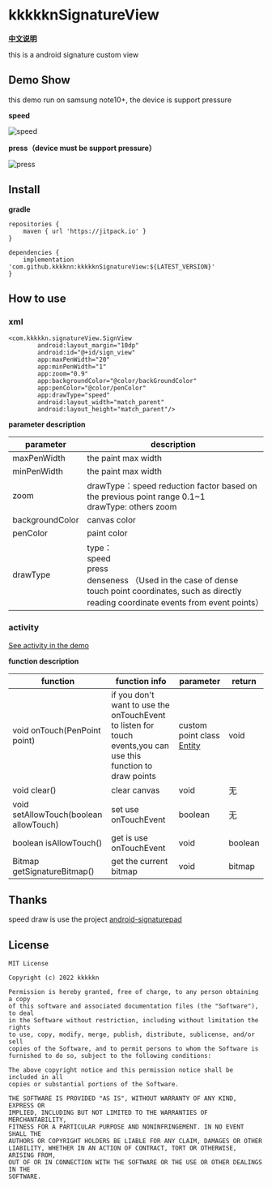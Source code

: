 # kkkkknSignatureView

[**中文说明**](https://github.com/kkkknn/kkkkknSignatureView/blob/master/README_zh.md)

this is a android signature custom view

## Demo Show

this demo run on samsung note10+, the device is support pressure

**speed**

![speed](F:\Android_Study\KDraw\images\speed.gif)

**press（device must be support pressure）**

![press](F:\Android_Study\KDraw\images\press.gif)

## Install

**gradle**

~~~
repositories {
    maven { url 'https://jitpack.io' }
}
~~~

~~~
dependencies {
	implementation 'com.github.kkkknn:kkkkknSignatureView:${LATEST_VERSION}'
}
~~~

## How to use


### xml

~~~
<com.kkkkkn.signatureView.SignView
        android:layout_margin="10dp"
        android:id="@+id/sign_view"
        app:maxPenWidth="20"
        app:minPenWidth="1"
        app:zoom="0.9"
        app:backgroundColor="@color/backGroundColor"
        app:penColor="@color/penColor"
        app:drawType="speed"
        android:layout_width="match_parent"
        android:layout_height="match_parent"/>
~~~

**parameter description**

| parameter          | description                                                     |
| --------------- | ------------------------------------------------------------ |
| maxPenWidth     | the paint max width                                                     |
| minPenWidth     | the paint max width                                                     |
| zoom            | drawType：speed reduction factor based on the previous point range 0.1~1<br />drawType:  others zoom |
| backgroundColor | canvas color                                                       |
| penColor        | paint color                                                     |
| drawType        | type：<br />speed <br />press <br />denseness （Used in the case of dense touch point coordinates, such as directly reading coordinate events from event points） |

### activity

[See activity in the demo](https://github.com/kkkknn/kkkkknSignatureView/blob/master/app/src/main/java/com/kkkkkn/kdraw/MainActivity.java)

**function description**

| function                                 | function info                     | parameter                                                         | return     |
| -------------------------------------- | ---------------------------- | ------------------------------------------------------------ | ---------- |
| void onTouch(PenPoint point)           | if you don't want to use the onTouchEvent to listen for touch events,you can use this function to draw points           | custom point class [Entity](https://github.com/kkkknn/kkkkknSignatureView/blob/master/app/SignatureView/src/main/java/com/kkkkkn/signatureView/PenPoint.java) | void         |
| void clear()                           | clear canvas                     | void                                                           | 无         |
| void setAllowTouch(boolean allowTouch) | set use onTouchEvent  | boolean                                                      | 无         |
| boolean isAllowTouch()                 | get is use onTouchEvent | void                                                           | boolean    |
| Bitmap getSignatureBitmap()            | get the current bitmap        | void                                                           | bitmap |

## Thanks

speed draw is use the project [android-signaturepad](https://github.com/gcacace/android-signaturepad)


## License

~~~
MIT License

Copyright (c) 2022 kkkkkn

Permission is hereby granted, free of charge, to any person obtaining a copy
of this software and associated documentation files (the "Software"), to deal
in the Software without restriction, including without limitation the rights
to use, copy, modify, merge, publish, distribute, sublicense, and/or sell
copies of the Software, and to permit persons to whom the Software is
furnished to do so, subject to the following conditions:

The above copyright notice and this permission notice shall be included in all
copies or substantial portions of the Software.

THE SOFTWARE IS PROVIDED "AS IS", WITHOUT WARRANTY OF ANY KIND, EXPRESS OR
IMPLIED, INCLUDING BUT NOT LIMITED TO THE WARRANTIES OF MERCHANTABILITY,
FITNESS FOR A PARTICULAR PURPOSE AND NONINFRINGEMENT. IN NO EVENT SHALL THE
AUTHORS OR COPYRIGHT HOLDERS BE LIABLE FOR ANY CLAIM, DAMAGES OR OTHER
LIABILITY, WHETHER IN AN ACTION OF CONTRACT, TORT OR OTHERWISE, ARISING FROM,
OUT OF OR IN CONNECTION WITH THE SOFTWARE OR THE USE OR OTHER DEALINGS IN THE
SOFTWARE.
~~~
